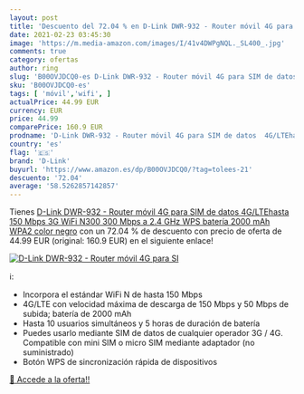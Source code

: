 ```yaml
---
layout: post
title: 'Descuento del 72.04 % en D-Link DWR-932 - Router móvil 4G para SI'
date: 2021-02-23 03:45:30
image: 'https://m.media-amazon.com/images/I/41v4DWPgNQL._SL400_.jpg'
comments: true
category: ofertas
author: ring
slug: 'B00OVJDCQ0-es D-Link DWR-932 - Router móvil 4G para SIM de datos...'
sku: 'B00OVJDCQ0-es'
tags: [ 'móvil','wifi', ]
actualPrice: 44.99 EUR
currency: EUR
price: 44.99
comparePrice: 160.9 EUR
prodname: 'D-Link DWR-932 - Router móvil 4G para SIM de datos  4G/LTEhasta 150 Mbps  3G  WiFi N300  300 Mbps a 2.4 GHz  WPS  batería 2000 mAh  WPA2   color negro'
country: 'es'
flag: '🇪🇸'
brand: 'D-Link'
buyurl: 'https://www.amazon.es/dp/B00OVJDCQ0/?tag=tolees-21'
descuento: '72.04'
average: '58.5262857142857'
---
```


Tienes [D-Link DWR-932 - Router móvil 4G para SIM de datos  4G/LTEhasta 150 Mbps  3G  WiFi N300  300 Mbps a 2.4 GHz  WPS  batería 2000 mAh  WPA2   color negro](https://www.amazon.es/dp/B00OVJDCQ0/?tag=tolees-21) con un 72.04 % de descuento con precio de oferta de 44.99 EUR (original: 160.9 EUR) en el siguiente enlace!

[![D-Link DWR-932 - Router móvil 4G para SI](https://m.media-amazon.com/images/I/41v4DWPgNQL._SL400_.jpg)](https://www.amazon.es/dp/B00OVJDCQ0/?tag=tolees-21)

ℹ️:

- Incorpora el estándar WiFi N de hasta 150 Mbps
- 4G/LTE con velocidad máxima de descarga de 150 Mbps y 50 Mbps de subida; batería de 2000 mAh
- Hasta 10 usuarios simultáneos y 5 horas de duración de batería
- Puedes usarlo mediante SIM de datos de cualquier operador 3G / 4G. Compatible con mini SIM o micro SIM mediante adaptador (no suministrado)
- Botón WPS de sincronización rápida de dispositivos

[🛒 Accede a la oferta!!](https://www.amazon.es/dp/B00OVJDCQ0/?tag=tolees-21)
